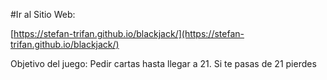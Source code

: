 #Ir al Sitio Web:

[https://stefan-trifan.github.io/blackjack/](https://stefan-trifan.github.io/blackjack/)



Objetivo del juego: Pedir cartas hasta llegar a 21. Si te pasas de 21 pierdes
